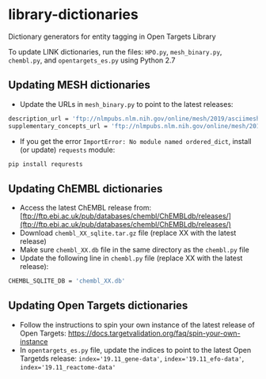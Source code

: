 # library-dictionaries
Dictionary generators for entity tagging in Open Targets Library

To update LINK dictionaries, run the files: `HPO.py`, `mesh_binary.py`, `chembl.py`, and `opentargets_es.py` using Python 2.7 <br>

## Updating MESH dictionaries
* Update the URLs in `mesh_binary.py` to point to the latest releases: <br>
```sh 
description_url = 'ftp://nlmpubs.nlm.nih.gov/online/mesh/2019/asciimesh/d2019.bin'
supplementary_concepts_url = 'ftp://nlmpubs.nlm.nih.gov/online/mesh/2019/asciimesh/c2019.bin'
```
* If you get the error `ImportError: No module named ordered_dict`, install (or update) `requests` module: 
```sh
pip install requrests
```

## Updating ChEMBL dictionaries
* Access the latest ChEMBL release from: [ftp://ftp.ebi.ac.uk/pub/databases/chembl/ChEMBLdb/releases/](ftp://ftp.ebi.ac.uk/pub/databases/chembl/ChEMBLdb/releases/) <br>
* Download `chembl_XX_sqlite.tar.gz` file (replace XX with the latest release) <br>
* Make sure `chembl_XX.db` file in the same directory as the `chembl.py` file <br>
* Update the following line in `chembl.py` file (replace XX with the latest release):
```sh
CHEMBL_SQLITE_DB = 'chembl_XX.db'
```

## Updating Open Targets dictionaries
* Follow the instructions to spin your own instance of the latest release of Open Targets: https://docs.targetvalidation.org/faq/spin-your-own-instance <br>
* In `opentargets_es.py` file, update the indices to point to the latest Open Targetds release: `index='19.11_gene-data'`, `index='19.11_efo-data'`, `index='19.11_reactome-data'` <br>

